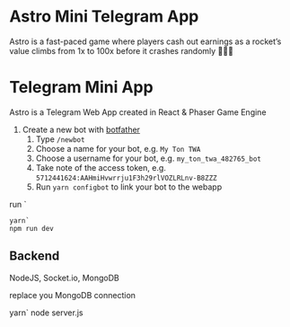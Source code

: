 # Astro Mini Telegram App

Astro is a fast-paced game where players cash out earnings as a rocket’s value climbs from 1x to 100x before it crashes randomly 🚀🧑‍🚀


# Telegram Mini App

Astro is a Telegram Web App created in React & Phaser Game Engine

1.  Create a new bot with  [botfather](https://t.me/botfather)
    1.  Type  `/newbot`
    2.  Choose a name for your bot, e.g.  `My Ton TWA`
    3.  Choose a username for your bot, e.g.  `my_ton_twa_482765_bot`
    4.  Take note of the access token, e.g.  `5712441624:AAHmiHvwrrju1F3h29rlVOZLRLnv-B8ZZZ`
    5.  Run  `yarn configbot`  to link your bot to the webapp

run `

    yarn`
    npm run dev

## Backend

NodeJS, Socket.io, MongoDB

replace you MongoDB connection

   yarn`
   node server.js




